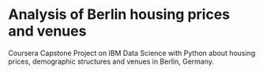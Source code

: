 # Analysis of Berlin housing prices and venues
Coursera Capstone Project on IBM Data Science with Python about housing prices, demographic structures and venues in Berlin, Germany.
